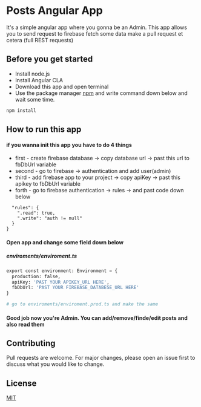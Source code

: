 # Posts Angular App

It's a simple angular app  where you gonna be an Admin. This app allows you to send request to firebase fetch some data make a pull request et cetera (full REST requests)

## Before you get started

+ Install node.js
+ Install Angular CLA 
+ Download this app and open terminal
+ Use the package manager [npm](https://www.npmjs.com/) and write command down below and wait some time.

```bash
npm install
```

## How to run this app
#### if you wanna init this app you have to do 4 things
- first - create firebase database -> copy database url -> past this url to fbDbUrl variable 
- second - go to firebase -> authentication and add user(admin)
- third - add firebase app to your project -> copy apiKey -> past this apikey to fbDbUrl variable  
- forth - go to firebase authentication -> rules -> and past code down below
```{
  "rules": {
    ".read": true,
    ".write": "auth != null"
  }
}
```
#### Open app and change some field down below
##### enviroments/enviroment.ts 

```python
export const environment: Environment = {
  production: false,
  apiKey: 'PAST YOUR APIKEY_URL HERE',
  fbDbUrl: 'PAST YOUR FIREBASE_DATABESE_URL HERE'
}

# go to enviroments/enviroment.prod.ts and make the same
```
#### Good job now you're Admin. You can add/remove/finde/edit posts and also read them 
## Contributing
Pull requests are welcome. For major changes, please open an issue first to discuss what you would like to change.

## License
[MIT](https://choosealicense.com/licenses/mit/)